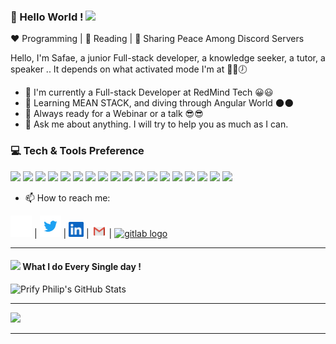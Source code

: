 
### 👋 Hello World !  <img src="https://github.com/TheDudeThatCode/TheDudeThatCode/blob/master/Assets/Earth.gif" width="24px">

:heart: Programming | :black_heart: Reading | :blue_heart: Sharing Peace Among Discord Servers

Hello, I'm Safae, a junior Full-stack developer, a knowledge seeker, a tutor, a speaker .. It depends on what activated mode I'm at ✌🏽🕖

- 🔭 I'm currently a Full-stack Developer at RedMind Tech 😀😃
- 🌱 Learning MEAN STACK, and diving through Angular World 🌑🌑
- 👯 Always ready for a Webinar or a talk 😎😎
- 💬 Ask me about anything. I will try to help you as much as I can.
### 💻 Tech & Tools Preference

<img src = "https://img.shields.io/badge/-HTML5-E34F26?style=flat&logo=html5&logoColor=white"> <img src = "https://img.shields.io/badge/-CSS3-1572B6?style=flat&logo=css3&logoColor=white">
<img src="https://img.shields.io/badge/-Bootstrap-563D7C?style=flat&logo=bootstrap&logoColor=white">
<img src="https://img.shields.io/badge/-JavaScript-eed718?style=flat&logo=javascript&logoColor=ffffff">
<img src="https://img.shields.io/badge/-Sass-cc6699?style=flat&logo=sass&logoColor=ffffff">
<img src="https://img.shields.io/badge/-React-000000?style=flat&logo=react&logoColor=00c8ff">
<img src="https://img.shields.io/badge/-php-000000?style=flat&logo=php&logoColor=blue">
<img src="https://img.shields.io/badge/-laravel-000000?style=flat&logo=laravel&logoColor=red">
<img src="https://img.shields.io/badge/-django-black?style=flat&logo=django"> 
<img src="https://img.shields.io/badge/-Vue-000000?style=flat&logo=vue&logoColor=green">
<img src="https://img.shields.io/badge/-MongoDB-4DB33D?style=flat&logo=mongodb&logoColor=FFFFFF">
<img src="https://img.shields.io/badge/-MySQL-F29111?style=flat&logo=mysql&logoColor=FFFFFF">
<img src="https://img.shields.io/badge/-Express.js-787878?style=flat">
<img src="https://img.shields.io/badge/-Node.js-3C873A?style=flat&logo=Node.js&logoColor=white">
<img src="http://img.shields.io/badge/-Git-F1502F?style=flat&logo=git&logoColor=FFFFFF">
<img src="http://img.shields.io/badge/-Github-000000?style=flat&logo=github&logoColor=FFFFFF">
<img src="http://img.shields.io/badge/-VS%20Code-007ACC?style=flat&logo=visual%20studio%20code&logoColor=white">
<img src="https://img.icons8.com/color/48/000000/typescript.png"/>

- 📫 How to reach me:

[<img src="https://raw.githubusercontent.com/Delta456/Delta456/master/img/github.png" alt="github logo" width="34">](https://github.com/safaebaamel) |  [<img src="https://raw.githubusercontent.com/Delta456/Delta456/master/img/twitter.png" alt="twitter logo" width="34">](https://twitter.com/safaebaamel) |  [<img src="https://github.com/Amchuz/Amchuz/blob/master/linkedin.jpeg" alt="linkedin logo" width="24">](https://www.linkedin.com/in/safae-baamel-ba27761a7/) |  [<img src="https://github.com/Amchuz/Amchuz/blob/master/gmail.jpeg" alt="gmail logo" width="24">](safa.baamel@gmail.com) | [<img src="https://img.shields.io/badge/GitLab-330F63?style=for-the-badge&logo=gitlab&logoColor=white" alt="gitlab logo" width="24">](https://gitlab.com/safaebaamel) 


----

#### <img src="https://media.giphy.com/media/VgCDAzcKvsR6OM0uWg/giphy.gif" width="50"> What I do Every Single day !

   

![Prify Philip's GitHub Stats](https://github-readme-stats.vercel.app/api?username=safaebaamel&hide=["stars"]&show_icons=true)

-------

<a href="https://github.com/Daggy1234">
  <img src="https://github-readme-stats.vercel.app/api/top-langs/?username=safaebaamel&layout=compact" />
</a>

-------
